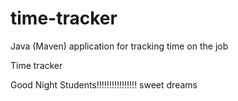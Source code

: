# time-tracker
Java (Maven) application for tracking time on the job

Time tracker

Good Night Students!!!!!!!!!!!!!!!!
sweet dreams
